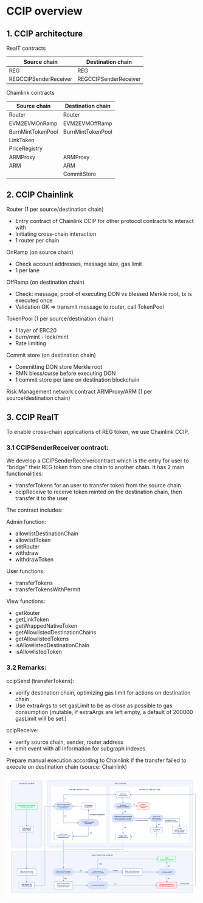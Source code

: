# CCIP overview

## 1. CCIP architecture

RealT contracts

| Source chain          | Destination chain     |
| --------------------- | --------------------- |
| REG                   | REG                   |
| REGCCIPSenderReceiver | REGCCIPSenderReceiver |

Chainlink contracts

| Source chain      | Destination chain |
| ----------------- | ----------------- |
| Router            | Router            |
| EVM2EVMOnRamp     | EVM2EVMOffRamp    |
| BurnMintTokenPool | BurnMintTokenPool |
| LinkToken         |                   |
| PriceRegistry     |                   |
| ARMProxy          | ARMProxy          |
| ARM               | ARM               |
|                   | CommitStore       |

## 2. CCIP Chainlink

Router (1 per source/destination chain)

- Entry contract of Chainlink CCIP for other protocol contracts to interact with
- Initiating cross-chain interaction
- 1 router per chain

OnRamp (on source chain)

- Check account addresses, message size, gas limit
- 1 per lane

OffRamp (on destination chain)

- Check: message, proof of executing DON vs blessed Merkle root, tx is executed once
- Validation OK => transmit message to router, call TokenPool

TokenPool (1 per source/destination chain)

- 1 layer of ERC20
- burn/mint - lock/mint
- Rate limiting

Commit store (on destination chain)

- Committing DON store Merkle root
- RMN bless/curse before executing DON
- 1 commit store per lane on destination blockchain

Risk Management network contract
ARMProxy/ARM (1 per source/destination chain)

## 3. CCIP RealT

To enable cross-chain applications of REG token, we use Chainlink CCIP.

### 3.1 CCIPSenderReceiver contract:

We develop a CCIPSenderReceivercontract which is the entry for user to "bridge" their REG token from one chain to another chain. It has 2 main functionalities:

- transferTokens for an user to transfer token from the source chain
- ccipReceive to receive token minted on the destination chain, then transfer it to the user

The contract includes:

Admin function:

- allowlistDestinationChain
- allowlistToken
- setRouter
- withdraw
- withdrawToken

User functions:

- transferTokens
- transferTokensWithPermit

View functions:

- getRouter
- getLinkToken
- getWrappedNativeToken
- getAllowlistedDestinationChains
- getAllowlistedTokens
- isAllowlistedDestinationChain
- isAllowlistedToken

### 3.2 Remarks:

ccipSend (transferTokens):

- verify destination chain, optimizing gas limit for actions on destination chain
- Use extraArgs to set gasLimit to be as close as possible to gas consumption (mutable, if extraArgs are left empty, a default of 200000 gasLimit will be set.)

ccipReceive:

- verify source chain, sender, router address
- emit event with all information for subgraph indexes

Prepare manual execution according to Chainlink if the transfer failed to execute on destination chain (source: Chainlink)

![Alt text](../../docs/assets/images/manual-execution.png "manual-execution")

